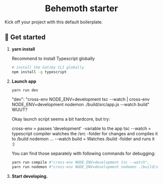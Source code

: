 <h1 align="center">
  Behemoth starter
</h1>

Kick off your project with this default boilerplate.


## 🚀 Get started

1.  **yarn install**

    Recommend to install Typescript globally

    ```sh
    # install the Gatsby CLI globally
    npm install -g typescript
    ```

2.  **Launch app**

    ```sh
    yarn run dev
    ```

    "dev": "cross-env NODE_ENV=development tsc --watch | cross-env NODE_ENV=development nodemon ./build/src/app.js --watch build" WUUT?

    Okay launch script seems a bit hardcore, but try:
    
    cross-env = passes 'development' -variable to the app
    tsc --watch = typescript compiler watches the /src -folder for changes and compiles it to /build
    nodemon ... --watch build = Watches /build -folder and runs it :)

    You can find those separately with following commands for debugging:
    ```sh
    yarn run compile #"cross-env NODE_ENV=development tsc --watch",
    yarn run nodemon #"cross-env NODE_ENV=development nodemon ./build/src/app.js --watch build"
    ```

3.  **Start developing.**

